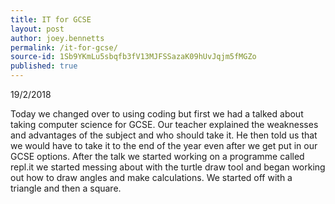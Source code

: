 ```yaml
---
title: IT for GCSE
layout: post
author: joey.bennetts
permalink: /it-for-gcse/
source-id: 1Sb9YKmLu5sbqfb3fV13MJFSSazaK09hUvJqjm5fMGZo
published: true
---
```

19/2/2018

Today we changed over to using coding but first we had a talked about taking computer science for GCSE. Our teacher explained the weaknesses and advantages of the subject and who should take it. He then told us that we would have to take it to the end of the year even after we get put in our GCSE options. After the talk we started working on a programme called repl.it we started messing about with the turtle draw tool and began working out how to draw angles and make calculations. We started off with a triangle and then a square. 

